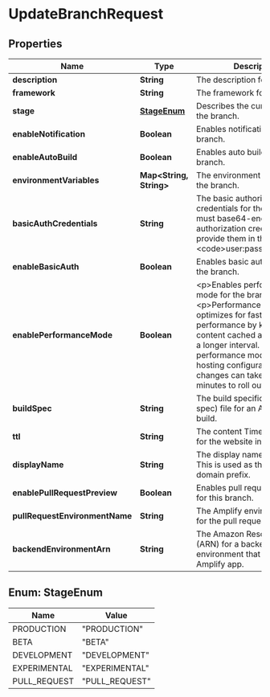 

# UpdateBranchRequest


## Properties

| Name | Type | Description | Notes |
|------------ | ------------- | ------------- | -------------|
|**description** | **String** |  The description for the branch.  |  [optional] |
|**framework** | **String** |  The framework for the branch.  |  [optional] |
|**stage** | [**StageEnum**](#StageEnum) |  Describes the current stage for the branch.  |  [optional] |
|**enableNotification** | **Boolean** |  Enables notifications for the branch.  |  [optional] |
|**enableAutoBuild** | **Boolean** |  Enables auto building for the branch.  |  [optional] |
|**environmentVariables** | **Map&lt;String, String&gt;** |  The environment variables for the branch.  |  [optional] |
|**basicAuthCredentials** | **String** |  The basic authorization credentials for the branch. You must base64-encode the authorization credentials and provide them in the format &lt;code&gt;user:password&lt;/code&gt;. |  [optional] |
|**enableBasicAuth** | **Boolean** |  Enables basic authorization for the branch.  |  [optional] |
|**enablePerformanceMode** | **Boolean** | &lt;p&gt;Enables performance mode for the branch.&lt;/p&gt; &lt;p&gt;Performance mode optimizes for faster hosting performance by keeping content cached at the edge for a longer interval. When performance mode is enabled, hosting configuration or code changes can take up to 10 minutes to roll out. &lt;/p&gt; |  [optional] |
|**buildSpec** | **String** |  The build specification (build spec) file for an Amplify app build.  |  [optional] |
|**ttl** | **String** |  The content Time to Live (TTL) for the website in seconds.  |  [optional] |
|**displayName** | **String** |  The display name for a branch. This is used as the default domain prefix.  |  [optional] |
|**enablePullRequestPreview** | **Boolean** |  Enables pull request previews for this branch.  |  [optional] |
|**pullRequestEnvironmentName** | **String** |  The Amplify environment name for the pull request.  |  [optional] |
|**backendEnvironmentArn** | **String** |  The Amazon Resource Name (ARN) for a backend environment that is part of an Amplify app.  |  [optional] |



## Enum: StageEnum

| Name | Value |
|---- | -----|
| PRODUCTION | &quot;PRODUCTION&quot; |
| BETA | &quot;BETA&quot; |
| DEVELOPMENT | &quot;DEVELOPMENT&quot; |
| EXPERIMENTAL | &quot;EXPERIMENTAL&quot; |
| PULL_REQUEST | &quot;PULL_REQUEST&quot; |




